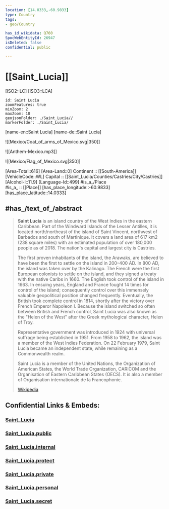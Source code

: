 ```yaml
---
location: [14.0333,-60.9833] 
type: Country
tags:
- geo/Country

has_id_wikidata: Q760 
SpocWebEntityId: 26947
isDeleted: false
confidential: public

---
```


# [[Saint_Lucia]] 

[ISO2::LC] 
[ISO3::LCA] 
```leaflet
id: Saint Lucia
zoomFeatures: true 
minZoom: 2 
maxZoom: 18
geojsonFolder: ./Saint_Lucia//
markerFolder: ./Saint_Lucia/
```

[name-en::Saint Lucia] 
[name-de::Saint Lucia] 

![[Mexico/Coat_of_arms_of_Mexico.svg|350]] 

![[Anthem-Mexico.mp3]] 

![[Mexico/Flag_of_Mexico.svg|350]] 

[Area-Total::616] 
[Area-Land::0] 
Continent :: [[South-America]]  
[VehicleCode::WL] 
Capital :: [[Saint_Lucia/Counties/Castries/City/Castries]]  
[Alcohol-l::11.9] 
[Language-Id::499] 
#is_a_/Place  
#is_a_ :: [[Place]] 
[has_place_longitude::-60.9833] 
[has_place_latitude::14.0333] 


## #has_/text_of_/abstract 

> **Saint Lucia** is an island country of the West Indies in the eastern Caribbean. Part of the Windward Islands of the Lesser Antilles, it is located north/northeast of the island of Saint Vincent, northwest of Barbados and south of Martinique. It covers a land area of 617 km2 (238 square miles) with an estimated population of over 180,000 people as of 2018.  The nation's capital and largest city is Castries.
>
> The first proven inhabitants of the island, the Arawaks, are believed to have been the first to settle on the island in 200–400 AD. In 800 AD, the island was taken over by the Kalinago. The French were the first European colonists to settle on the island, and they signed a treaty with the native Caribs in 1660. The English took control of the island in 1663. In ensuing years, England and France fought 14 times for control of the island; consequently control over this immensely valuable geopolitical position changed frequently. Eventually, the British took complete control in 1814, shortly after the victory over French Emperor Napoleon I. Because the island switched so often between British and French control, Saint Lucia was also known as the "Helen of the West" after the Greek mythological character, Helen of Troy.
>
> Representative government was introduced in 1924 with universal suffrage being established in 1951. From 1958 to 1962, the island was a member of the West Indies Federation. On 22 February 1979, Saint Lucia became an independent state, while remaining as a Commonwealth realm.
>
> Saint Lucia is a member of the United Nations, the Organization of American States, the World Trade Organization, CARICOM and the Organisation of Eastern Caribbean States (OECS). It is also a member of Organisation internationale de la Francophonie.
>
> [Wikipedia](https://en.wikipedia.org/wiki/Saint%20Lucia)


## Confidential Links & Embeds: 

### [Saint_Lucia](/_Standards/Earth/Continent/America~Caribbean/Saint_Lucia.md) 

### [Saint_Lucia.public](/_public/Earth/Continent/America~Caribbean/Saint_Lucia.public.md) 

### [Saint_Lucia.internal](/_internal/Earth/Continent/America~Caribbean/Saint_Lucia.internal.md) 

### [Saint_Lucia.protect](/_protect/Earth/Continent/America~Caribbean/Saint_Lucia.protect.md) 

### [Saint_Lucia.private](/_private/Earth/Continent/America~Caribbean/Saint_Lucia.private.md) 

### [Saint_Lucia.personal](/_personal/Earth/Continent/America~Caribbean/Saint_Lucia.personal.md) 

### [Saint_Lucia.secret](/_secret/Earth/Continent/America~Caribbean/Saint_Lucia.secret.md)

